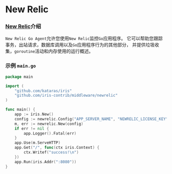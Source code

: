 # New Relic

### [New Relic](https://github.com/newrelic/go-agent)介绍

`New Relic Go Agent`允许您使用`New Relic`监控`Go`应用程序。 它可以帮助您跟踪事务，出站请求，数据库调用以及`Go`应用程序行为的其他部分，
并提供垃圾收集，`goroutine`活动和内存使用的运行概述。

### 示例 `main.go`

```go
package main

import (
	"github.com/kataras/iris"
	"github.com/iris-contrib/middleware/newrelic"
)

func main() {
	app := iris.New()
	config := newrelic.Config("APP_SERVER_NAME", "NEWRELIC_LICENSE_KEY")
	m, err := newrelic.New(config)
	if err != nil {
		app.Logger().Fatal(err)
	}
	app.Use(m.ServeHTTP)
	app.Get("/", func(ctx iris.Context) {
		ctx.Writef("success!\n")
	})
	app.Run(iris.Addr(":8080"))
}
```